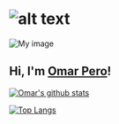 # ![alt text](https://media.istockphoto.com/photos/mountain-landscape-picture-id517188688?s=612x612)
![My image](https://media.istockphoto.com/photos/mountain-landscape-picture-id517188688?s=612x612)

## Hi, I'm <a href="https://github.com/omar95-pero" target="_blank">Omar Pero</a>!


[![Omar's github stats](https://github-readme-stats.vercel.app/api?username=omar95-pero&include_all_commits=true&count_private=true&show_icons=true&card_width=100&line_height=35&title_color=422161&icon_color=FFFFFF&border_color=FFFFFF&text_color=9a7db5&bg_color=3dfcf9)](https://github.com/omar95-pero)

[![Top Langs](https://github-readme-stats.vercel.app/api/top-langs/?username=omar95-pero&layout=compact)](https://github.com/anuraghazra/github-readme-stats)
